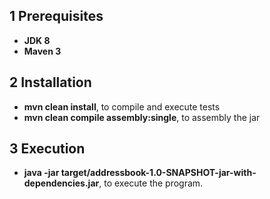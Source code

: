 ## 1 Prerequisites

- **JDK 8**
- **Maven 3**

## 2 Installation

- **mvn clean install**, to compile and execute tests
- **mvn clean compile assembly:single**, to assembly the jar

## 3 Execution

- **java -jar target/addressbook-1.0-SNAPSHOT-jar-with-dependencies.jar**, to execute the program.
